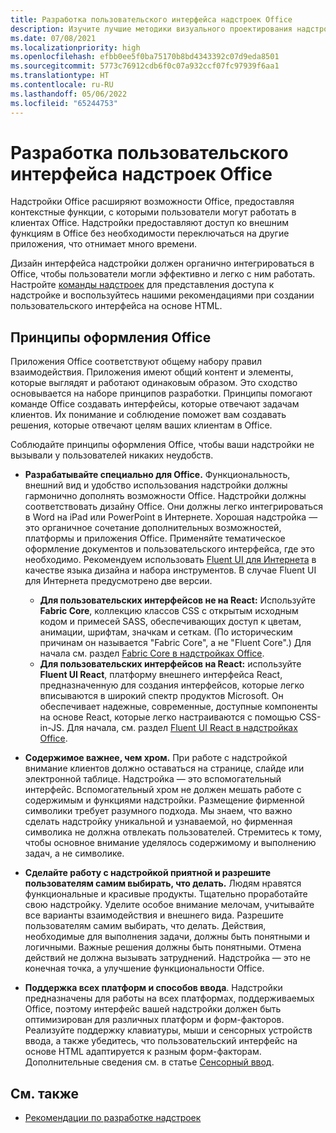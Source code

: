 ```yaml
---
title: Разработка пользовательского интерфейса надстроек Office
description: Изучите лучшие методики визуального проектирования надстроек Office.
ms.date: 07/08/2021
ms.localizationpriority: high
ms.openlocfilehash: efbb0ee5f0ba75170b8bd4343392c07d9eda8501
ms.sourcegitcommit: 5773c76912cdb6f0c07a932ccf07fc97939f6aa1
ms.translationtype: HT
ms.contentlocale: ru-RU
ms.lasthandoff: 05/06/2022
ms.locfileid: "65244753"
---
```

# <a name="design-the-ui-of-office-add-ins"></a>Разработка пользовательского интерфейса надстроек Office

Надстройки Office расширяют возможности Office, предоставляя контекстные функции, с которыми пользователи могут работать в клиентах Office. Надстройки предоставляют доступ ко внешним функциям в Office без необходимости переключаться на другие приложения, что отнимает много времени.

Дизайн интерфейса надстройки должен органично интегрироваться в Office, чтобы пользователи могли эффективно и легко с ним работать. Настройте [команды надстроек](add-in-commands.md) для представления доступа к надстройке и воспользуйтесь нашими рекомендациями при создании пользовательского интерфейса на основе HTML.

## <a name="office-design-principles"></a>Принципы оформления Office

Приложения Office соответствуют общему набору правил взаимодействия. Приложения имеют общий контент и элементы, которые выглядят и работают одинаковым образом. Это сходство основывается на наборе принципов разработки. Принципы помогают команде Office создавать интерфейсы, которые отвечают задачам клиентов. Их понимание и соблюдение поможет вам создавать решения, которые отвечают целям ваших клиентам в Office.

Соблюдайте принципы оформления Office, чтобы ваши надстройки не вызывали у пользователей никаких неудобств.

- **Разрабатывайте специально для Office.** Функциональность, внешний вид и удобство использования надстройки должны гармонично дополнять возможности Office. Надстройки должны соответствовать дизайну Office. Они должны легко интегрироваться в Word на iPad или PowerPoint в Интернете. Хорошая надстройка — это органичное сочетание дополнительных возможностей, платформы и приложения Office. Применяйте тематическое оформление документов и пользовательского интерфейса, где это необходимо. Рекомендуем использовать [Fluent UI для Интернета](https://developer.microsoft.com/fluentui#/get-started/web) в качестве языка дизайна и набора инструментов. В случае Fluent UI для Интернета предусмотрено две версии.

  - **Для пользовательских интерфейсов не на React:** Используйте **Fabric Core**, коллекцию классов CSS с открытым исходным кодом и примесей SASS, обеспечивающих доступ к цветам, анимации, шрифтам, значкам и сеткам. (По историческим причинам он называется "Fabric Core", а не "Fluent Core".) Для начала см. раздел [Fabric Core в надстройках Office](fabric-core.md).
  - **Для пользовательских интерфейсов на React:** используйте **Fluent UI React**, платформу внешнего интерфейса React, предназначенную для создания интерфейсов, которые легко вписываются в широкий спектр продуктов Microsoft. Он обеспечивает надежные, современные, доступные компоненты на основе React, которые легко настраиваются с помощью CSS-in-JS. Для начала, см. раздел [Fluent UI React в надстройках Office](using-office-ui-fabric-react.md).

- **Содержимое важнее, чем хром.** При работе с надстройкой внимание клиентов должно оставаться на странице, слайде или электронной таблице. Надстройка — это вспомогательный интерфейс. Вспомогательный хром не должен мешать работе с содержимым и функциями надстройки. Размещение фирменной символики требует разумного подхода. Мы знаем, что важно сделать надстройку уникальной и узнаваемой, но фирменная символика не должна отвлекать пользователей. Стремитесь к тому, чтобы основное внимание уделялось содержимому и выполнению задач, а не символике.

- **Сделайте работу с надстройкой приятной и разрешите пользователям самим выбирать, что делать.** Людям нравятся функциональные и красивые продукты. Тщательно проработайте свою надстройку. Уделите особое внимание мелочам, учитывайте все варианты взаимодействия и внешнего вида. Разрешите пользователям самим выбирать, что делать. Действия, необходимые для выполнения задачи, должны быть понятными и логичными. Важные решения должны быть понятными. Отмена действий не должна вызывать затруднений. Надстройка — это не конечная точка, а улучшение функциональности Office.

- **Поддержка всех платформ и способов ввода**. Надстройки предназначены для работы на всех платформах, поддерживаемых Office, поэтому интерфейс вашей надстройки должен быть оптимизирован для различных платформ и форм-факторов. Реализуйте поддержку клавиатуры, мыши и сенсорных устройств ввода, а также убедитесь, что пользовательский интерфейс на основе HTML адаптируется к разным форм-факторам. Дополнительные сведения см. в статье [Сенсорный ввод](../concepts/add-in-development-best-practices.md#optimize-for-touch).

## <a name="see-also"></a>См. также

- [Рекомендации по разработке надстроек](../concepts/add-in-development-best-practices.md)
